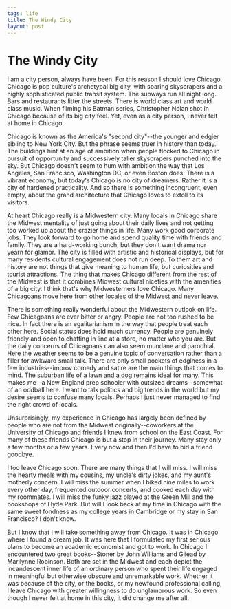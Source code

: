 ```yaml
--- 
tags: life
title: The Windy City
layout: post
---
```


# The Windy City

I am a city person, always have been. For this reason I should love Chicago. Chicago is pop culture's archetypal big city, with soaring skyscrapers and a highly sophisticated public transit system. The subways run all night long. Bars and restaurants litter the streets. There is world class art and world class music. When filming his Batman series, Christopher Nolan shot in Chicago because of its big city feel. Yet, even as a city person, I never felt at home in Chicago. 

Chicago is known as the America's "second city"--the younger and edgier sibling to New York City. But the phrase seems truer in history than today. The buildings hint at an age of ambition when people flocked to Chicago in pursuit of opportunity and successively taller skyscrapers punched into the sky. But Chicago doesn't seem to hum with ambition the way that Los Angeles, San Francisco, Washington DC, or even Boston does. There is a vibrant economy, but today's Chicago is no city of dreamers. Rather it is a city of hardened practicality. And so there is something incongruent, even empty, about the grand architecture that Chicago loves to extoll to its visitors. 

At heart Chicago really is a Midwestern city. Many locals in Chicago share the Midwest mentality of just going about their daily lives and not getting too worked up about the crazier things in life. Many work good corporate jobs. They look forward to go home and spend quality time with friends and family. They are a hard-working bunch, but they don't want drama nor yearn for glamor. The city is filled with artistic and historical displays, but for many residents cultural engagement does not run deep. To them art and history are not things that give meaning to human life, but curiosities and tourist attractions. The thing that makes Chicago different from the rest of the Midwest is that it combines Midwest cultural niceties with the amenities of a big city. I think that's why Midwesterners love Chicago. Many Chicagoans move here from other locales of the Midwest and never leave. 

There is something really wonderful about the Midwestern outlook on life. Few Chicagoans are ever bitter or angry. People are not too rushed to be nice. In fact there is an egalitarianism in the way that people treat each other here. Social status does hold much currency. People are genuinely friendly and open to chatting in line at a store, no matter who you are. But the daily concerns of Chicagoans can also seem mundane and parochial. Here the weather seems to be a genuine topic of conversation rather than a filler for awkward small talk. There are only small pockets of edginess in a few industries--improv comedy and satire are the main things that comes to mind. The suburban life of a lawn and a dog remains ideal for many. This makes me--a New England prep schooler with outsized dreams--somewhat of an oddball here. I want to talk politics and big trends in the world but my desire seems to confuse many locals. Perhaps I just never managed to find the right crowd of locals. 

Unsurprisingly, my experience in Chicago has largely been defined by people who are not from the Midwest originally--coworkers at the University of Chicago and friends I knew from school on the East Coast. For many of these friends Chicago is but a stop in their journey. Many stay only a few months or a few years. Every now and then I'd have to bid a friend goodbye. 

I too leave Chicago soon. There are many things that I will miss. I will miss the hearty meals with my cousins, my uncle's dirty jokes, and my aunt's motherly concern. I will miss the summer when I biked nine miles to work every other day, frequented outdoor concerts, and cooked each day with my roommates. I will miss the funky jazz played at the Green Mill and the bookshops of Hyde Park. But will I look back at my time in Chicago with the same sweet fondness as my college years in Cambridge or my stay in San Francisco? I don't know.  

But I know that I will take something away from Chicago. It was in Chicago where I found a dream job. It was here that I formulated my first serious plans to become an academic economist and got to work. In Chicago I encountered two great books--Stoner by John Williams and Gilead by Marilynne Robinson. Both are set in the Midwest and each depict the incandescent inner life of an ordinary person who spent their life engaged in meaningful but otherwise obscure and unremarkable work. Whether it was because of the city, or the books, or my newfound professional calling, I leave Chicago with greater willingness to do unglamorous work. So even though I never felt at home in this city, it did change me after all. 
